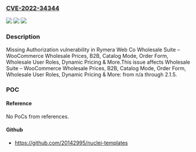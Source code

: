 ### [CVE-2022-34344](https://cve.mitre.org/cgi-bin/cvename.cgi?name=CVE-2022-34344)
![](https://img.shields.io/static/v1?label=Product&message=Wholesale%20Suite%20%E2%80%93%20WooCommerce%20Wholesale%20Prices%2C%20B2B%2C%20Catalog%20Mode%2C%20Order%20Form%2C%20Wholesale%20User%20Roles%2C%20Dynamic%20Pricing%20%26%20More&color=blue)
![](https://img.shields.io/static/v1?label=Version&message=n%2Fa&color=blue)
![](https://img.shields.io/static/v1?label=Vulnerability&message=CWE-862%20Missing%20Authorization&color=brighgreen)

### Description

Missing Authorization vulnerability in Rymera Web Co Wholesale Suite – WooCommerce Wholesale Prices, B2B, Catalog Mode, Order Form, Wholesale User Roles, Dynamic Pricing & More.This issue affects Wholesale Suite – WooCommerce Wholesale Prices, B2B, Catalog Mode, Order Form, Wholesale User Roles, Dynamic Pricing & More: from n/a through 2.1.5.

### POC

#### Reference
No PoCs from references.

#### Github
- https://github.com/20142995/nuclei-templates

